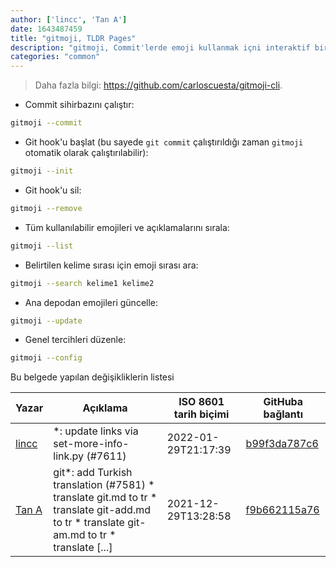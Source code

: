 ```yaml
---
author: ['lincc', 'Tan A']
date: 1643487459
title: "gitmoji, TLDR Pages"
description: "gitmoji, Commit'lerde emoji kullanmak içni interaktif bir komut satırı aracı."
categories: "common"
---
```

> Daha fazla bilgi: <https://github.com/carloscuesta/gitmoji-cli>.

- Commit sihirbazını çalıştır:

```bash
gitmoji --commit
```

- Git hook'u başlat (bu sayede `git commit` çalıştırıldığı zaman `gitmoji` otomatik olarak çalıştırılabilir):

```bash
gitmoji --init
```

- Git hook'u sil:

```bash
gitmoji --remove
```

- Tüm kullanılabilir emojileri ve açıklamalarını sırala:

```bash
gitmoji --list
```

- Belirtilen kelime sırası için emoji sırası ara:

```bash
gitmoji --search kelime1 kelime2
```

- Ana depodan emojileri güncelle:

```bash
gitmoji --update
```

- Genel tercihleri düzenle:

```bash
gitmoji --config
```
Bu belgede yapılan değişikliklerin listesi


Yazar | Açıklama | ISO 8601 tarih biçimi | GitHuba bağlantı
------|-----|-----|-----
[lincc](mailto:46962923+blueskyson@users.noreply.github.com) | *: update links via set-more-info-link.py (#7611) | 2022-01-29T21:17:39 | [b99f3da787c6](https://github.com/tldr-pages/tldr/commit/b99f3da787c6f43a545b9cb5ebd8265b1367fbc4)
[Tan A](mailto:40173707+yutyo@users.noreply.github.com) | git*: add Turkish translation (#7581) * translate git.md to tr * translate git-add.md to tr * translate git-am.md to tr * translate [...] | 2021-12-29T13:28:58 | [f9b662115a76](https://github.com/tldr-pages/tldr/commit/f9b662115a765f843982cea237d608aab423e3f7)

